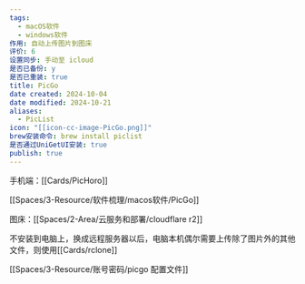 ```yaml
---
tags:
  - macOS软件
  - windows软件
作用: 自动上传图片到图床
评价: 6
设置同步: 手动至 icloud
是否已备份: y
是否已重装: true
title: PicGo
date created: 2024-10-04
date modified: 2024-10-21
aliases:
  - PicList
icon: "[[icon-cc-image-PicGo.png]]"
brew安装命令: brew install piclist
是否通过UniGetUI安装: true
publish: true
---
```



手机端：[[Cards/PicHoro]]

[[Spaces/3-Resource/软件梳理/macos软件/PicGo]]  

图床：[[Spaces/2-Area/云服务和部署/cloudflare r2]]

不安装到电脑上，换成远程服务器以后，电脑本机偶尔需要上传除了图片外的其他文件，则使用[[Cards/rclone]]

[[Spaces/3-Resource/账号密码/picgo 配置文件]]